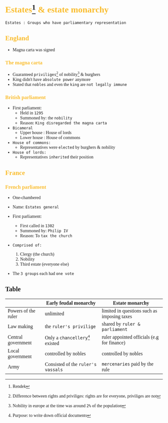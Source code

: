 <span style="font-family:'cascadia code'">

# <span style="color:#fabd2f">Estates[^1] & estate monarchy
```
Estates : Groups who have parliamentary representation
```
## <span style ="color:#fabd2f"> England
- Magna carta was signed
### <span style="color:#fabd2f">The magna carta
  - Guaranteed `priviliges`[^2] of nobility[^3] & burghers
  - King didn't have `absolute power` anymore
  - Stated that `nobles` and even the `king` are `not legally immune`
### <span style="color:#fabd2f">British parliament
- First parliament:
  - Held in `1295`
  - Summoned by: the `nobility`
  - Reason: `King disregarded the magna carta`
- `Bicameral`
  - Upper house : House of lords
  - Lower house : House of commons
- `House of commons:`
  - Representatives were `elected` by burghers & nobility
- `House of lords:`
  - Representatives `inherited` their position


[^1]: Rendek
[^2]: Difference between rights and priviliges: rights are for everyone, priviliges are not
[^3]: Nobility in europe at the time was around `2%` of the population
## <span style="color:#fabd2f">France
### <span style="color:#fabd2f">French parliament
- One-chambered
- Name: `Estates general`
- First parliament:
  - First called in `1302`
  - Summoned by: `Philip IV`
  - Reason: To `tax the church`

- `Comprised of:`
  1. Clergy (the church)
  2. Nobility
  3. Third estate (everyone else)

- The `3 groups` each had `one vote` 


## Table

||Early feudal monarchy|Estate monarchy|
|-----|-----|-----|
|Powers of the ruler|unlimited|limited in questions such as imposing taxes|
|Law making|the `ruler's privilige`|shared by `ruler & parliament`|
|Central government|Only a `chancellery`[^4] existed|ruler appointed officials (e.g for finance)|
|Local government|controlled by nobles|controlled by nobles|
|Army|Consisted of the `ruler's vassals`|`mercenaries` paid by the rule|


[^4]: Purpose: to write down official documents